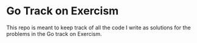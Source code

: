 # Go Track on Exercism

This repo is meant to keep track of all the code I write as solutions for the problems in the Go track on Exercism.